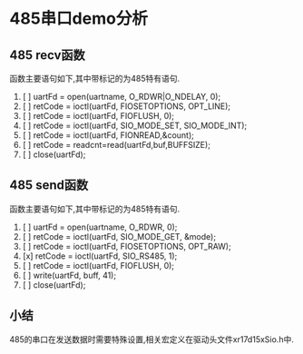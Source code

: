# 485串口demo分析 #

## 485 recv函数 ##

函数主要语句如下,其中带标记的为485特有语句.

  1. [ ] uartFd = open(uartname, O\_RDWR|O\_NDELAY, 0);
  2. [ ] retCode = ioctl(uartFd, FIOSETOPTIONS, OPT\_LINE);
  3. [ ] retCode = ioctl(uartFd, FIOFLUSH, 0);
  4. [ ] retCode = ioctl(uartFd, SIO\_MODE\_SET, SIO\_MODE\_INT);
  5. [ ] retCode = ioctl(uartFd, FIONREAD,&count);
  6. [ ] retCode = readcnt=read(uartFd,buf,BUFFSIZE);
  7. [ ] close(uartFd);

## 485 send函数 ##

函数主要语句如下,其中带标记的为485特有语句.

  1. [ ] uartFd = open(uartname, O\_RDWR, 0);
  2. [ ] retCode = ioctl(uartFd, SIO\_MODE\_GET, &mode);
  3. [ ] retCode = ioctl(uartFd, FIOSETOPTIONS, OPT\_RAW);
  4. [x] retCode = ioctl(uartFd, SIO_RS485, 1);
  5. [ ] retCode = ioctl(uartFd, FIOFLUSH, 0);
  6. [ ] write(uartFd, buff, 41);
  7. [ ] close(uartFd);

## 小结 ##

485的串口在发送数据时需要特殊设置,相关宏定义在驱动头文件xr17d15xSio.h中.
